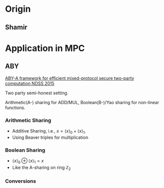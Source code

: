 # Origin

## Shamir



# Application in MPC

## ABY

[ABY-A framework for efficient mixed-protocol secure two-party computation  NDSS 2015](https://encrypto.de/papers/DSZ15.pdf)

Two party semi-honest setting.

Arithmetic(A-) sharing for ADD/MUL, Boolean(B-)/Yao sharing for non-linear functions.

### Arithmetic Sharing

* Additive Sharing, i.e., $x = \langle x \rangle_0 + \langle x\rangle_1$.
* Using Beaver triples for multiplication

### Boolean Sharing

* $\langle x \rangle_0 \oplus \langle x \rangle_1 = x$
* Like the A-sharing on ring $\mathbb Z_2$

### Conversions